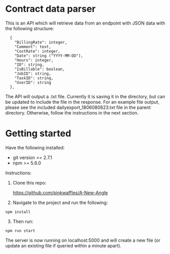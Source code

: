 # Contract data parser
This is an API which will retrieve data from an endpoint with JSON data with the following structure:

  ```
    {
      "BillingRate": integer,
      "Comment": text,
      "CostRate": integer,
      "Date": string ("YYYY-MM-DD"),
      "Hours": integer,
      "ID": string,
      "IsBillable": boolean,
      "JobID": string,
      "TaskID": string,
      "UserID": string
    },
  ```

The API will output a .txt file. Currently it is saving it in the directory, but can be updated to include the file in the response. For an example file output, please see the included dailyexport_1806080823.txt file in the parent directory. Otherwise, follow the instructions in the next section.

# Getting started
Have the following installed:

- git version >= 2.7.1
- npm >= 5.6.0

Instructions:

1. Clone this repo:

   https://github.com/pinkwaffles/A-New-Angle

2. Navigate to the project and run the following:

  `npm install`

3. Then run:

  `npm run start`

The server is now running on localhost:5000 and will create a new file (or update an existing file if queried within a minute apart).